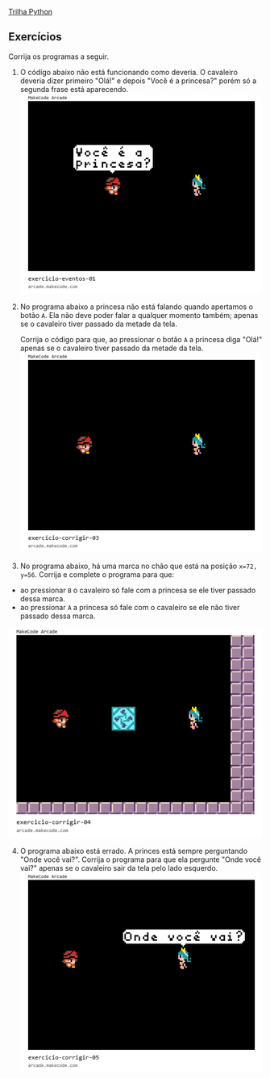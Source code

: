  [Trilha Python](index.md)

## Exercícios 

Corrija os programas a seguir.

1. O código abaixo não está funcionando como deveria.
O cavaleiro deveria dizer primeiro "Olá!" e depois "Você é a princesa?" porém só a segunda frase está aparecendo.
    ![](img/arcade-exercicio-eventos-01.png)

2. No programa abaixo a princesa não está falando quando apertamos o botão `A`. Ela não deve poder falar a qualquer momento também; apenas se o cavaleiro tiver passado da metade da tela. 

    Corrija o código para que, ao pressionar o botão `A` a princesa diga "Olá!" apenas se o cavaleiro tiver passado da metade da tela.
    ![](img/arcade-exercicio-corrigir-03.png)

3. No programa abaixo, há uma marca no chão que está na posição `x=72, y=56`. Corrija e complete o programa para que:
- ao pressionar `B` o cavaleiro só fale com a princesa se ele tiver passado dessa marca.
- ao pressionar `A` a princesa só fale com o cavaleiro se ele não tiver passado dessa marca.

![](img/arcade-exercicio-corrigir-04.png)

4. O programa abaixo está errado. A princes está sempre perguntando "Onde você vai?". Corrija o programa para que ela pergunte "Onde você vai?" apenas se o cavaleiro sair da tela pelo lado esquerdo.
![](img/arcade-exercicio-corrigir-05.png)

